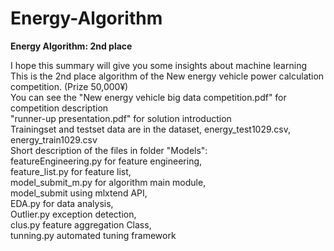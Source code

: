 # Energy-Algorithm
<b>Energy Algorithm: 2nd place</b>

I hope this summary will give you some insights about machine learning <br/>
This is the 2nd place algorithm of the New energy vehicle power calculation competition. (Prize 50,000¥) <br/>
You can see the "New energy vehicle big data competition.pdf" for competition description <br/>
"runner-up presentation.pdf" for solution introduction <br/>
Trainingset and testset data are in the dataset, energy_test1029.csv, energy_train1029.csv <br/>
Short description of the files in folder "Models": <br/>
featureEngineering.py for feature engineering,  <br/>
feature_list.py for feature list,  <br/>
model_submit_m.py for algorithm main module,  <br/>
model_submit using mlxtend API,  <br/>
EDA.py for data analysis,  <br/>
Outlier.py exception detection,  <br/>
clus.py feature aggregation Class,  <br/>
tunning.py automated tuning framework <br/>
